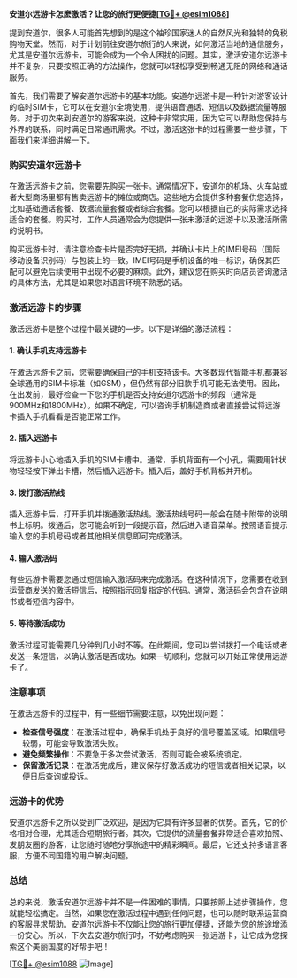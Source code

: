 **安道尔远游卡怎麽激活？让您的旅行更便捷[[TG💪+ @esim1088](https://t.me/s/esim1088)]**

提到安道尔，很多人可能首先想到的是这个袖珍国家迷人的自然风光和独特的免税购物天堂。然而，对于计划前往安道尔旅行的人来说，如何激活当地的通信服务，尤其是安道尔远游卡，可能会成为一个令人困扰的问题。其实，激活安道尔远游卡并不复杂，只要按照正确的方法操作，您就可以轻松享受到畅通无阻的网络和通话服务。

首先，我们需要了解安道尔远游卡的基本功能。安道尔远游卡是一种针对游客设计的临时SIM卡，它可以在安道尔全境使用，提供语音通话、短信以及数据流量等服务。对于初次来到安道尔的游客来说，这种卡非常实用，因为它可以帮助您保持与外界的联系，同时满足日常通讯需求。不过，激活这张卡的过程需要一些步骤，下面我们来详细讲解一下。

### **购买安道尔远游卡**
在激活远游卡之前，您需要先购买一张卡。通常情况下，安道尔的机场、火车站或者大型商场里都有售卖远游卡的摊位或商店。这些地方会提供多种套餐供您选择，比如基础通话套餐、数据流量套餐或者综合套餐。您可以根据自己的实际需求选择适合的套餐。购买时，工作人员通常会为您提供一张未激活的远游卡以及激活所需的说明书。

购买远游卡时，请注意检查卡片是否完好无损，并确认卡片上的IMEI号码（国际移动设备识别码）与包装上的一致。IMEI号码是手机设备的唯一标识，确保其匹配可以避免后续使用中出现不必要的麻烦。此外，建议您在购买时向店员咨询激活的具体方法，尤其是如果您对语言环境不熟悉的话。

### **激活远游卡的步骤**
激活远游卡是整个过程中最关键的一步。以下是详细的激活流程：

#### **1. 确认手机支持远游卡**
在激活远游卡之前，您需要确保自己的手机支持该卡。大多数现代智能手机都兼容全球通用的SIM卡标准（如GSM），但仍然有部分旧款手机可能无法使用。因此，在出发前，最好检查一下您的手机是否支持安道尔远游卡的频段（通常是900MHz和1800MHz）。如果不确定，可以咨询手机制造商或者直接尝试将远游卡插入手机看看是否能正常工作。

#### **2. 插入远游卡**
将远游卡小心地插入手机的SIM卡槽中。通常，手机背面有一个小孔，需要用针状物轻轻按下弹出卡槽，然后插入远游卡。插入后，盖好手机背板并开机。

#### **3. 拨打激活热线**
插入远游卡后，打开手机并拨通激活热线。激活热线号码一般会在随卡附带的说明书上标明。拨通后，您可能会听到一段提示音，然后进入语音菜单。按照语音提示输入您的手机号码或者其他相关信息即可完成激活。

#### **4. 输入激活码**
有些远游卡需要您通过短信输入激活码来完成激活。在这种情况下，您需要在收到运营商发送的激活短信后，按照指示回复指定的代码。通常，激活码会包含在说明书或者短信内容中。

#### **5. 等待激活成功**
激活过程可能需要几分钟到几小时不等。在此期间，您可以尝试拨打一个电话或者发送一条短信，以确认激活是否成功。如果一切顺利，您就可以开始正常使用远游卡了。

### **注意事项**
在激活远游卡的过程中，有一些细节需要注意，以免出现问题：

- **检查信号强度**：在激活过程中，确保手机处于良好的信号覆盖区域。如果信号较弱，可能会导致激活失败。
- **避免频繁操作**：不要急于多次尝试激活，否则可能会被系统锁定。
- **保留激活记录**：在激活完成后，建议保存好激活成功的短信或者相关记录，以便日后查询或投诉。

### **远游卡的优势**
安道尔远游卡之所以受到广泛欢迎，是因为它具有许多显著的优势。首先，它的价格相对合理，尤其适合短期旅行者。其次，它提供的流量套餐非常适合喜欢拍照、发朋友圈的游客，让您随时随地分享旅途中的精彩瞬间。最后，它还支持多语言客服，方便不同国籍的用户解决问题。

### **总结**
总的来说，激活安道尔远游卡并不是一件困难的事情，只要按照上述步骤操作，您就能轻松搞定。当然，如果您在激活过程中遇到任何问题，也可以随时联系运营商的客服寻求帮助。安道尔远游卡不仅能让您的旅行更加便捷，还能为您的旅途增添一份安心。所以，下次去安道尔旅行时，不妨考虑购买一张远游卡，让它成为您探索这个美丽国度的好帮手吧！

[[TG💪+ @esim1088](https://t.me/s/esim1088) ![Image](https://i.postimg.cc/4NQfJmqS/Snipaste-2025-05-13-00-14-12.png)]
